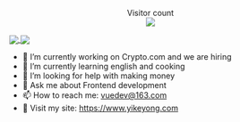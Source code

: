 <p align="center"> 
  Visitor count<br>
  <img src="https://profile-counter.glitch.me/loliconer/count.svg" />
</p>

<a href="https://github.com/anuraghazra/github-readme-stats">
  <img align="center" src="https://github-readme-stats.vercel.app/api?username=loliconer&count_private=true&show_icons=true&include_all_commits=true&hide_border=true&hide_title=true" />
</a>
<a href="https://github.com/anuraghazra/github-readme-stats">
  <img align="center" src="https://github-readme-stats.vercel.app/api/top-langs/?username=loliconer&langs_count=3&hide_title=true&hide_border=true" />
</a>

- 🔭 I’m currently working on Crypto.com and we are hiring
- 🌱 I’m currently learning english and cooking
- 🤔 I’m looking for help with making money
- 💬 Ask me about Frontend development
- 📫 How to reach me: vuedev@163.com
- 🍉 Visit my site: https://www.yikeyong.com
